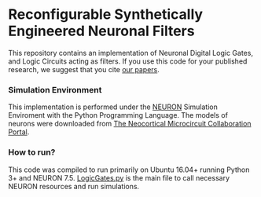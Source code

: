 # Reconfigurable Synthetically Engineered Neuronal Filters
This repository contains an implementation of Neuronal Digital Logic Gates, and Logic Circuits acting as filters. If you use this code for your published research, we suggest that you cite [our papers](https://github.com/gladonias/neuronal-filters/blob/master/references.bib).

### Simulation Environment
This implementation is performed under the [NEURON](https://www.neuron.yale.edu/neuron/) Simulation Enviroment with the Python Programming Language. The models of neurons were downloaded from [The Neocortical Microcircuit Collaboration Portal](https://bbp.epfl.ch/nmc-portal/welcome).

### How to run?
This code was compiled to run primarily on Ubuntu 16.04+ running Python 3+ and NEURON 7.5. [LogicGates.py](https://github.com/gladonias/neuronal-filters/blob/master/LogicGates.py) is the main file to call necessary NEURON resources and run simulations.
